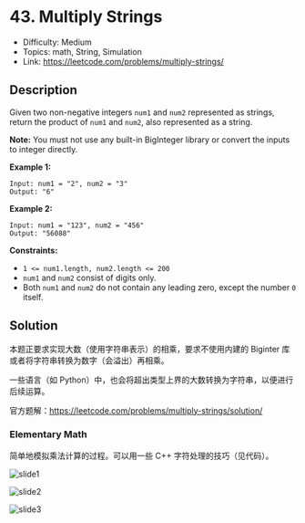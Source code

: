 # 43. Multiply Strings

- Difficulty: Medium
- Topics: math, String, Simulation
- Link: https://leetcode.com/problems/multiply-strings/

## Description

Given two non-negative integers `num1` and `num2` represented as strings, return the product of `num1` and `num2`, also represented as a string.

**Note:** You must not use any built-in BigInteger library or convert the inputs to integer directly.

**Example 1:**

```
Input: num1 = "2", num2 = "3"
Output: "6"
```

**Example 2:**

```
Input: num1 = "123", num2 = "456"
Output: "56088"
```

**Constraints:**

- `1 <= num1.length, num2.length <= 200`
- `num1` and `num2` consist of digits only.
- Both `num1` and `num2` do not contain any leading zero, except the number `0` itself.

## Solution

本题正要求实现大数（使用字符串表示）的相乘，要求不使用内建的 Biginter 库或者将字符串转换为数字（会溢出）再相乘。

一些语言（如 Python）中，也会将超出类型上界的大数转换为字符串，以便进行后续运算。

官方题解：https://leetcode.com/problems/multiply-strings/solution/

### Elementary Math

简单地模拟乘法计算的过程。可以用一些 C++ 字符处理的技巧（见代码）。

![slide1](https://leetcode.com/problems/multiply-strings/Figures/43/Slide1.JPG)

![slide2](https://leetcode.com/problems/multiply-strings/Figures/43/Slide2.JPG)

![slide3](https://leetcode.com/problems/multiply-strings/Figures/43/Slide3.JPG)
